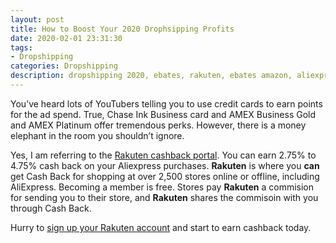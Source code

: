 ```yaml
---
layout: post
title: How to Boost Your 2020 Drophsipping Profits
date: 2020-02-01 23:31:30
tags:
- Dropshipping
categories: Dropshipping
description: dropshipping 2020, ebates, rakuten, ebates amazon, aliexpress, alibaba, dropshipping
---
```


You’ve heard lots of YouTubers telling you to use credit cards to earn points for the ad spend. True, Chase Ink Business card and AMEX Business Gold and AMEX Platinum offer tremendous perks. However, there is a money elephant in the room you shouldn’t ignore. 

Yes, I am referring to the [Rakuten cashback portal](http://bit.ly/34Z11xT). You can earn 2.75% to 4.75% cash back on your Aliexpress purchases. **Rakuten** is where you **can** get Cash Back for shopping at over 2,500 stores online or offline, including AliExpress. Becoming a member is free. Stores pay **Rakuten** a commision for sending you to their store, and **Rakuten** shares the commisoin with you through Cash Back. 

Hurry to [sign up your Rakuten account](http://bit.ly/34Z11xT) and start to earn cashback today. 